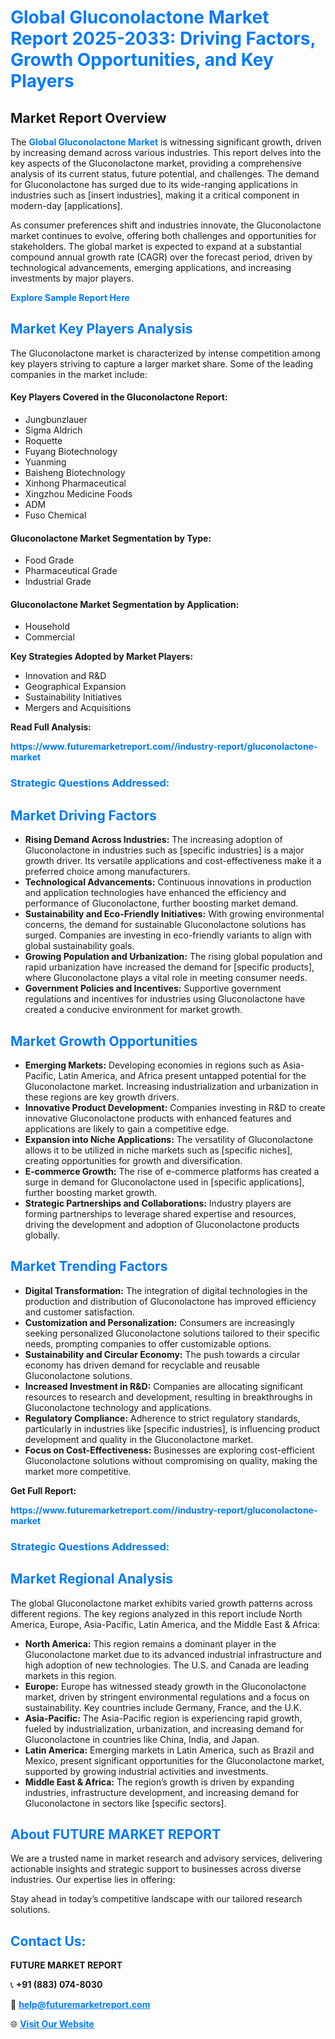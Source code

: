 <h1 style="color: #007BFF;">Global Gluconolactone Market Report 2025-2033: Driving Factors, Growth Opportunities, and Key Players</h1>

<section id="overview">
<h2>Market Report Overview</h2>
<p>The <a href="https://www.futuremarketreport.com//industry-report/gluconolactone-market" style="color: #007BFF; text-decoration: none;"><strong>Global Gluconolactone Market</strong></a> is witnessing significant growth, driven by increasing demand across various industries. This report delves into the key aspects of the Gluconolactone market, providing a comprehensive analysis of its current status, future potential, and challenges. The demand for Gluconolactone has surged due to its wide-ranging applications in industries such as [insert industries], making it a critical component in modern-day [applications].</p>
<p>As consumer preferences shift and industries innovate, the Gluconolactone market continues to evolve, offering both challenges and opportunities for stakeholders. The global market is expected to expand at a substantial compound annual growth rate (CAGR) over the forecast period, driven by technological advancements, emerging applications, and increasing investments by major players.</p>
</section>

<section id="overview">
<p><a href="https://www.futuremarketreport.com//request-sample/reportId=61748" style="color: #007BFF; text-decoration: none;"><strong>Explore Sample Report Here</strong></a></p>
</section>

<section id="key-players">
<h2 style="color: #007BFF;">Market Key Players Analysis</h2>
<p>The Gluconolactone market is characterized by intense competition among key players striving to capture a larger market share. Some of the leading companies in the market include:</p>
<h4>Key Players Covered in the Gluconolactone Report:</h4>
<ul><li>Jungbunzlauer</li><li>Sigma Aldrich</li><li>Roquette</li><li>Fuyang Biotechnology</li><li>Yuanming</li><li>Baisheng Biotechnology</li><li>Xinhong Pharmaceutical</li><li>Xingzhou Medicine Foods</li><li>ADM</li><li>Fuso Chemical</li></ul>
<h4>Gluconolactone Market Segmentation by Type:</h4>
<ul><li>Food Grade</li><li>Pharmaceutical Grade</li><li>Industrial Grade</li></ul>

<h4>Gluconolactone Market Segmentation by Application:</h4>
<ul><li>Household</li><li>Commercial</li></ul>
<p><strong>Key Strategies Adopted by Market Players:</strong></p>
<ul>
<li>Innovation and R&D</li>
<li>Geographical Expansion</li>
<li>Sustainability Initiatives</li>
<li>Mergers and Acquisitions</li>
</ul>
</section>

<section>
<p><strong>Read Full Analysis: </strong></p><a href="https://www.futuremarketreport.com//industry-report/gluconolactone-market" style="color: #007BFF; text-decoration: none;"><strong>https://www.futuremarketreport.com//industry-report/gluconolactone-market</strong></a>
<h3 style="color: #007BFF;">Strategic Questions Addressed:</h3>
</section>

<section id="driving-factors">
<h2 style="color: #007BFF;">Market Driving Factors</h2>
<ul>
<li><strong>Rising Demand Across Industries:</strong> The increasing adoption of Gluconolactone in industries such as [specific industries] is a major growth driver. Its versatile applications and cost-effectiveness make it a preferred choice among manufacturers.</li>
<li><strong>Technological Advancements:</strong> Continuous innovations in production and application technologies have enhanced the efficiency and performance of Gluconolactone, further boosting market demand.</li>
<li><strong>Sustainability and Eco-Friendly Initiatives:</strong> With growing environmental concerns, the demand for sustainable Gluconolactone solutions has surged. Companies are investing in eco-friendly variants to align with global sustainability goals.</li>
<li><strong>Growing Population and Urbanization:</strong> The rising global population and rapid urbanization have increased the demand for [specific products], where Gluconolactone plays a vital role in meeting consumer needs.</li>
<li><strong>Government Policies and Incentives:</strong> Supportive government regulations and incentives for industries using Gluconolactone have created a conducive environment for market growth.</li>
</ul>
</section>

<section id="growth-opportunities">
<h2 style="color: #007BFF;">Market Growth Opportunities</h2>
<ul>
<li><strong>Emerging Markets:</strong> Developing economies in regions such as Asia-Pacific, Latin America, and Africa present untapped potential for the Gluconolactone market. Increasing industrialization and urbanization in these regions are key growth drivers.</li>
<li><strong>Innovative Product Development:</strong> Companies investing in R&D to create innovative Gluconolactone products with enhanced features and applications are likely to gain a competitive edge.</li>
<li><strong>Expansion into Niche Applications:</strong> The versatility of Gluconolactone allows it to be utilized in niche markets such as [specific niches], creating opportunities for growth and diversification.</li>
<li><strong>E-commerce Growth:</strong> The rise of e-commerce platforms has created a surge in demand for Gluconolactone used in [specific applications], further boosting market growth.</li>
<li><strong>Strategic Partnerships and Collaborations:</strong> Industry players are forming partnerships to leverage shared expertise and resources, driving the development and adoption of Gluconolactone products globally.</li>
</ul>
</section>

<section id="trending-factors">
<h2 style="color: #007BFF;">Market Trending Factors</h2>
<ul>
<li><strong>Digital Transformation:</strong> The integration of digital technologies in the production and distribution of Gluconolactone has improved efficiency and customer satisfaction.</li>
<li><strong>Customization and Personalization:</strong> Consumers are increasingly seeking personalized Gluconolactone solutions tailored to their specific needs, prompting companies to offer customizable options.</li>
<li><strong>Sustainability and Circular Economy:</strong> The push towards a circular economy has driven demand for recyclable and reusable Gluconolactone solutions.</li>
<li><strong>Increased Investment in R&D:</strong> Companies are allocating significant resources to research and development, resulting in breakthroughs in Gluconolactone technology and applications.</li>
<li><strong>Regulatory Compliance:</strong> Adherence to strict regulatory standards, particularly in industries like [specific industries], is influencing product development and quality in the Gluconolactone market.</li>
<li><strong>Focus on Cost-Effectiveness:</strong> Businesses are exploring cost-efficient Gluconolactone solutions without compromising on quality, making the market more competitive.</li>
</ul>
</section>

<section>
<p><strong>Get Full Report: </strong></p><a href="https://www.futuremarketreport.com//industry-report/gluconolactone-market" style="color: #007BFF; text-decoration: none;"><strong>https://www.futuremarketreport.com//industry-report/gluconolactone-market</strong></a>
<h3 style="color: #007BFF;">Strategic Questions Addressed:</h3>
</section>


<section id="regional-analysis">
<h2 style="color: #007BFF;">Market Regional Analysis</h2>
<p>The global Gluconolactone market exhibits varied growth patterns across different regions. The key regions analyzed in this report include North America, Europe, Asia-Pacific, Latin America, and the Middle East & Africa:</p>
<ul>
<li><strong>North America:</strong> This region remains a dominant player in the Gluconolactone market due to its advanced industrial infrastructure and high adoption of new technologies. The U.S. and Canada are leading markets in this region.</li>
<li><strong>Europe:</strong> Europe has witnessed steady growth in the Gluconolactone market, driven by stringent environmental regulations and a focus on sustainability. Key countries include Germany, France, and the U.K.</li>
<li><strong>Asia-Pacific:</strong> The Asia-Pacific region is experiencing rapid growth, fueled by industrialization, urbanization, and increasing demand for Gluconolactone in countries like China, India, and Japan.</li>
<li><strong>Latin America:</strong> Emerging markets in Latin America, such as Brazil and Mexico, present significant opportunities for the Gluconolactone market, supported by growing industrial activities and investments.</li>
<li><strong>Middle East & Africa:</strong> The region’s growth is driven by expanding industries, infrastructure development, and increasing demand for Gluconolactone in sectors like [specific sectors].</li>
</ul>
</section>

<footer>
<h2 style="color: #007BFF;">About FUTURE MARKET REPORT</h2>
<p>We are a trusted name in market research and advisory services, delivering actionable insights and strategic support to businesses across diverse industries. Our expertise lies in offering:</p>

<p>Stay ahead in today’s competitive landscape with our tailored research solutions.</p>

<h2 style="color: #007BFF;">Contact Us:</h2>
<p><strong>FUTURE MARKET REPORT</strong></p>
<p>📞 <strong>+91 (883) 074-8030</strong></p>
<p>📧 <strong><a href="mailto:help@futuremarketreport.com" style="color: #007BFF;">help@futuremarketreport.com</a></strong></p>
<p>🌐 <strong><a href="https://www.futuremarketreport.com/" style="color: #007BFF;">Visit Our Website</a></strong></p>
</footer>